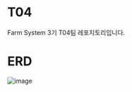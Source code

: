 # T04
Farm System 3기 T04팀 레포지토리입니다.

# ERD
![image](https://github.com/user-attachments/assets/d622ad85-8040-4c48-ae22-f425f86272ca)
